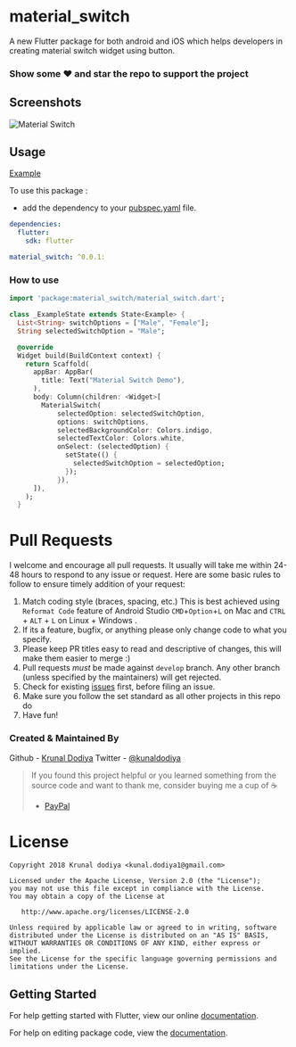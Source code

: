 # material_switch

A new Flutter package for both android and iOS which helps developers in creating material switch widget using button.

### Show some :heart: and star the repo to support the project

## Screenshots

![Material Switch](https://u.imageresize.org/v2/0628f470-a17c-41cb-b79d-5c8ad95cc11a.png)

## Usage

[Example](https://github.com/kunaldodiya/material_switch/blob/master/example/example.dart)

To use this package :

- add the dependency to your [pubspec.yaml](https://github.com/kunaldodiya/material_switch/blob/master/pubspec.yaml) file.

```yaml
dependencies:
  flutter:
    sdk: flutter

material_switch: ^0.0.1:
```

### How to use

```dart
import 'package:material_switch/material_switch.dart';

class _ExampleState extends State<Example> {
  List<String> switchOptions = ["Male", "Female"];
  String selectedSwitchOption = "Male";

  @override
  Widget build(BuildContext context) {
    return Scaffold(
      appBar: AppBar(
        title: Text("Material Switch Demo"),
      ),
      body: Column(children: <Widget>[
        MaterialSwitch(
            selectedOption: selectedSwitchOption,
            options: switchOptions,
            selectedBackgroundColor: Colors.indigo,
            selectedTextColor: Colors.white,
            onSelect: (selectedOption) {
              setState(() {
                selectedSwitchOption = selectedOption;
              });
            }),
      ]),
    );
  }
```

# Pull Requests

I welcome and encourage all pull requests. It usually will take me within 24-48 hours to respond to any issue or request. Here are some basic rules to follow to ensure timely addition of your request:

1.  Match coding style (braces, spacing, etc.) This is best achieved using `Reformat Code` feature of Android Studio `CMD`+`Option`+`L` on Mac and `CTRL` + `ALT` + `L` on Linux + Windows .
2.  If its a feature, bugfix, or anything please only change code to what you specify.
3.  Please keep PR titles easy to read and descriptive of changes, this will make them easier to merge :)
4.  Pull requests _must_ be made against `develop` branch. Any other branch (unless specified by the maintainers) will get rejected.
5.  Check for existing [issues](https://github.com/kunaldodiya/material_switch/issues) first, before filing an issue.
6.  Make sure you follow the set standard as all other projects in this repo do
7.  Have fun!

### Created & Maintained By

Github - [Krunal Dodiya](https://github.com/kunaldodiya)
Twitter - [@kunaldodiya](https://www.twitter.com/mrkunaldodiya)

> If you found this project helpful or you learned something from the source code and want to thank me, consider buying me a cup of :coffee:
>
> - [PayPal](https://paypal.me/krunaldodiya)

# License

    Copyright 2018 Krunal dodiya <kunal.dodiya1@gmail.com>

    Licensed under the Apache License, Version 2.0 (the "License");
    you may not use this file except in compliance with the License.
    You may obtain a copy of the License at

       http://www.apache.org/licenses/LICENSE-2.0

    Unless required by applicable law or agreed to in writing, software
    distributed under the License is distributed on an "AS IS" BASIS,
    WITHOUT WARRANTIES OR CONDITIONS OF ANY KIND, either express or implied.
    See the License for the specific language governing permissions and
    limitations under the License.

## Getting Started

For help getting started with Flutter, view our online [documentation](https://flutter.io/).

For help on editing package code, view the [documentation](https://flutter.io/developing-packages/).
